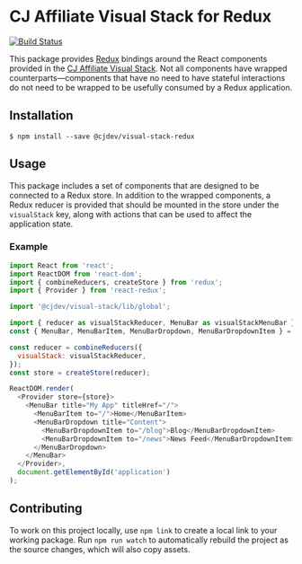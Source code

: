 # CJ Affiliate Visual Stack for Redux

[![Build Status](https://travis-ci.org/cjdev/visual-stack-redux.svg?branch=master)](https://travis-ci.org/cjdev/visual-stack-redux)

This package provides [Redux][redux] bindings around the React components provided in the [CJ Affiliate Visual Stack][visual-stack]. Not all components have wrapped counterparts—components that have no need to have stateful interactions do not need to be wrapped to be usefully consumed by a Redux application.

## Installation

```
$ npm install --save @cjdev/visual-stack-redux
```

## Usage

This package includes a set of components that are designed to be connected to a Redux store. In addition to the wrapped components, a Redux reducer is provided that should be mounted in the store under the `visualStack` key, along with actions that can be used to affect the application state.

### Example

```js
import React from 'react';
import ReactDOM from 'react-dom';
import { combineReducers, createStore } from 'redux';
import { Provider } from 'react-redux';

import '@cjdev/visual-stack/lib/global';

import { reducer as visualStackReducer, MenuBar as visualStackMenuBar } from '@cjdev/visual-stack-redux';
const { MenuBar, MenuBarItem, MenuBarDropdown, MenuBarDropdownItem } = visualStackMenuBar;

const reducer = combineReducers({
  visualStack: visualStackReducer,
});
const store = createStore(reducer);

ReactDOM.render(
  <Provider store={store}>
    <MenuBar title="My App" titleHref="/">
      <MenuBarItem to="/">Home</MenuBarItem>
      <MenuBarDropdown title="Content">
        <MenuBarDropdownItem to="/blog">Blog</MenuBarDropdownItem>
        <MenuBarDropdownItem to="/news">News Feed</MenuBarDropdownItem>
      </MenuBarDropdown>
    </MenuBar>
  </Provider>,
  document.getElementById('application')
);
```

## Contributing

To work on this project locally, use `npm link` to create a local link to your working package. Run `npm run watch` to automatically rebuild the project as the source changes, which will also copy assets.

[redux]: https://github.com/reactjs/redux
[visual-stack]: https://github.com/cjdev/visual-stack
